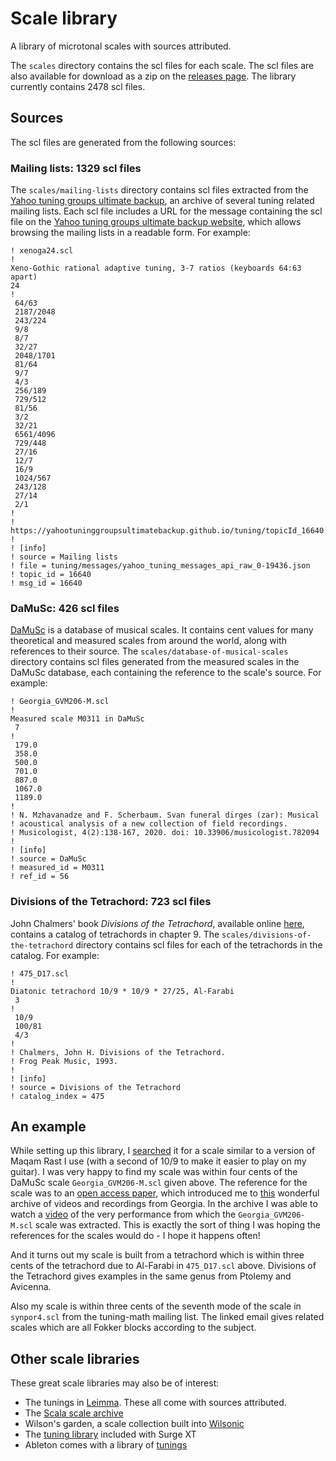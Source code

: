 # Scale library
A library of microtonal scales with sources attributed.

The `scales` directory contains the scl files for each scale. The scl files are
also available for download as a zip on the [releases
page](https://github.com/narenratan/scale-library/releases). The library
currently contains 2478 scl files.

## Sources
The scl files are generated from the following sources:

### Mailing lists: 1329 scl files
The `scales/mailing-lists` directory contains scl files extracted from the
[Yahoo tuning groups ultimate
backup](https://github.com/YahooTuningGroupsUltimateBackup/YahooTuningGroupsUltimateBackup),
an archive of several tuning related mailing lists. Each scl file includes a
URL for the message containing the scl file on the [Yahoo tuning groups
ultimate backup website](https://yahootuninggroupsultimatebackup.github.io),
which allows browsing the mailing lists in a readable form. For example:
```
! xenoga24.scl
!
Xeno-Gothic rational adaptive tuning, 3-7 ratios (keyboards 64:63 apart) 
24
!
 64/63
 2187/2048
 243/224
 9/8 
 8/7
 32/27
 2048/1701
 81/64
 9/7
 4/3 
 256/189
 729/512
 81/56
 3/2
 32/21
 6561/4096
 729/448
 27/16
 12/7
 16/9
 1024/567
 243/128
 27/14
 2/1
!
! https://yahootuninggroupsultimatebackup.github.io/tuning/topicId_16640.html#16640
!
! [info]
! source = Mailing lists
! file = tuning/messages/yahoo_tuning_messages_api_raw_0-19436.json
! topic_id = 16640
! msg_id = 16640
```

### DaMuSc: 426 scl files
[DaMuSc](https://github.com/jomimc/DaMuSc.git) is a database of musical scales.
It contains cent values for many theoretical and measured scales from around
the world, along with references to their source. The
`scales/database-of-musical-scales` directory contains scl files generated from
the measured scales in the DaMuSc database, each containing the reference to
the scale's source. For example:
```
! Georgia_GVM206-M.scl
!
Measured scale M0311 in DaMuSc
 7
!
 179.0
 358.0
 500.0
 701.0
 887.0
 1067.0
 1189.0
!
! N. Mzhavanadze and F. Scherbaum. Svan funeral dirges (zar): Musical
! acoustical analysis of a new collection of field recordings.
! Musicologist, 4(2):138-167, 2020. doi: 10.33906/musicologist.782094
!
! [info]
! source = DaMuSc
! measured_id = M0311
! ref_id = 56
```

### Divisions of the Tetrachord: 723 scl files
John Chalmers' book *Divisions of the Tetrachord*, available online
[here](https://eamusic.dartmouth.edu/~larry/published_articles/divisions_of_the_tetrachord/index.html),
contains a catalog of tetrachords in chapter 9. The
`scales/divisions-of-the-tetrachord` directory contains scl files for each of
the tetrachords in the catalog. For example:
```
! 475_D17.scl
!
Diatonic tetrachord 10/9 * 10/9 * 27/25, Al-Farabi
 3
!
 10/9
 100/81
 4/3
!
! Chalmers, John H. Divisions of the Tetrachord.
! Frog Peak Music, 1993.
!
! [info]
! source = Divisions of the Tetrachord
! catalog_index = 475
```

## An example
While setting up this library, I
[searched](https://github.com/surge-synthesizer/tuning-library-python/blob/main/examples/similar.py)
it for a scale similar to a version of Maqam Rast I use (with a second of 10/9
to make it easier to play on my guitar). I was very happy to find my scale was
within four cents of the DaMuSc scale `Georgia_GVM206-M.scl` given above. The
reference for the scale was to an [open access
paper](https://dergipark.org.tr/en/pub/musicologist/issue/58711/782094), which
introduced me to
[this](https://www.audiolabs-erlangen.de/resources/MIR/2017-GeorgianMusic-Scherbaum)
wonderful archive of videos and recordings from Georgia. In the archive I was
able to watch a
[video](https://www.audiolabs-erlangen.de/resources/MIR/2017-GeorgianMusic-Scherbaum/GVM206_ZariMestiaTake2_Zargash_MestiaSingers_20160814)
of the very performance from which the `Georgia_GVM206-M.scl` scale was
extracted. This is exactly the sort of thing I was hoping the references for
the scales would do - I hope it happens often!

And it turns out my scale is built from a tetrachord which is within three
cents of the tetrachord due to Al-Farabi in `475_D17.scl` above. Divisions of
the Tetrachord gives examples in the same genus from Ptolemy and Avicenna.

Also my scale is within three cents of the seventh mode of the scale in
`synpor4.scl` from the tuning-math mailing list. The linked email gives related
scales which are all Fokker blocks according to the subject.

## Other scale libraries

These great scale libraries may also be of interest:

- The tunings in [Leimma](https://isartum.net/leimma). These all come with sources attributed.
- The [Scala scale archive](https://www.huygens-fokker.org/microtonality/scales.html)
- Wilson's garden, a scale collection built into [Wilsonic](https://github.com/marcus-w-hobbs/Wilsonic-MTS-ESP)
- The [tuning library](https://github.com/surge-synthesizer/surge/tree/main/resources/data/tuning_library) included with Surge XT
- Ableton comes with a library of [tunings](https://tuning.ableton.com)

